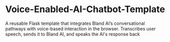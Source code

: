 # Voice-Enabled-AI-Chatbot-Template
A reusable Flask template that integrates Bland AI’s conversational pathways with voice-based interaction in the browser. Transcribes user speech, sends it to Bland AI, and speaks the AI's response back
